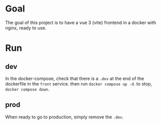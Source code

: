 # Goal

The goal of this project is to have a vue 3 (vite) frontend in a docker with nginx, ready to use.

# Run

## dev

In the docker-compose, check that there is a `.dev` at the end of the dockerfile in the `front` service.
then run `docker compose up -d`.
to stop, `docker compose down`.

## prod

When ready to go to production, simply remove the `.dev`.